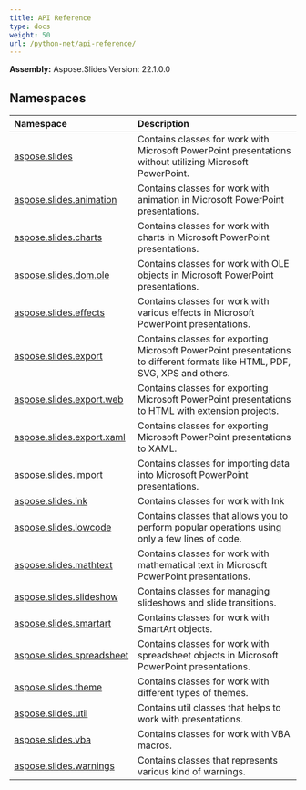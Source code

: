 ```yaml
---
title: API Reference
type: docs
weight: 50
url: /python-net/api-reference/
---
```


**Assembly:**  Aspose.Slides Version: 22.1.0.0

## **Namespaces**
|**Namespace**|**Description**|
| :- | :- |
|[aspose.slides](/slides/python-net/api-reference/aspose.slides/)|Contains classes for work with Microsoft PowerPoint presentations without utilizing Microsoft PowerPoint.|
|[aspose.slides.animation](/slides/python-net/api-reference/aspose.slides.animation/)|Contains classes for work with animation in Microsoft PowerPoint presentations.|
|[aspose.slides.charts](/slides/python-net/api-reference/aspose.slides.charts/)|Contains classes for work with charts in Microsoft PowerPoint presentations.|
|[aspose.slides.dom.ole](/slides/python-net/api-reference/aspose.slides.dom.ole/)|Contains classes for work with OLE objects in Microsoft PowerPoint presentations.|
|[aspose.slides.effects](/slides/python-net/api-reference/aspose.slides.effects/)|Contains classes for work with various effects in Microsoft PowerPoint presentations.|
|[aspose.slides.export](/slides/python-net/api-reference/aspose.slides.export/)|Contains classes for exporting Microsoft PowerPoint presentations to different formats like HTML, PDF, SVG, XPS and others.|
|[aspose.slides.export.web](/slides/python-net/api-reference/aspose.slides.export.web/)|Contains classes for exporting Microsoft PowerPoint presentations to HTML with extension projects.|
|[aspose.slides.export.xaml](/slides/python-net/api-reference/aspose.slides.export.xaml/)|Contains classes for exporting Microsoft PowerPoint presentations to XAML.|
|[aspose.slides.import](/slides/python-net/api-reference/aspose.slides.import/)|Contains classes for importing data into Microsoft PowerPoint presentations.|
|[aspose.slides.ink](/slides/python-net/api-reference/aspose.slides.ink/)|Contains classes for work with Ink|
|[aspose.slides.lowcode](/slides/python-net/api-reference/aspose.slides.lowcode/)|Contains classes that allows you to perform popular operations using only a few lines of code.|
|[aspose.slides.mathtext](/slides/python-net/api-reference/aspose.slides.mathtext/)|Contains classes for work with mathematical text in Microsoft PowerPoint presentations.|
|[aspose.slides.slideshow](/slides/python-net/api-reference/aspose.slides.slideshow/)|Contains classes for managing slideshows and slide transitions.|
|[aspose.slides.smartart](/slides/python-net/api-reference/aspose.slides.smartart/)|Contains classes for work with SmartArt objects.|
|[aspose.slides.spreadsheet](/slides/python-net/api-reference/aspose.slides.spreadsheet/)|Contains classes for work with spreadsheet objects in Microsoft PowerPoint presentations.|
|[aspose.slides.theme](/slides/python-net/api-reference/aspose.slides.theme/)|Contains classes for work with different types of themes.|
|[aspose.slides.util](/slides/python-net/api-reference/aspose.slides.util/)|Contains util classes that helps to work with presentations.|
|[aspose.slides.vba](/slides/python-net/api-reference/aspose.slides.vba/)|Contains classes for work with VBA macros.|
|[aspose.slides.warnings](/slides/python-net/api-reference/aspose.slides.warnings/)|Contains classes that represents various kind of warnings.|

